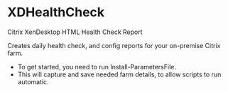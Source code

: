 # XDHealthCheck
Citrix XenDesktop HTML Health Check Report

Creates daily health check, and config reports for your on-premise Citrix farm.

- To get started, you need to run Install-ParametersFile. 
- This will capture and save needed farm details, to allow scripts to run automatic. 
